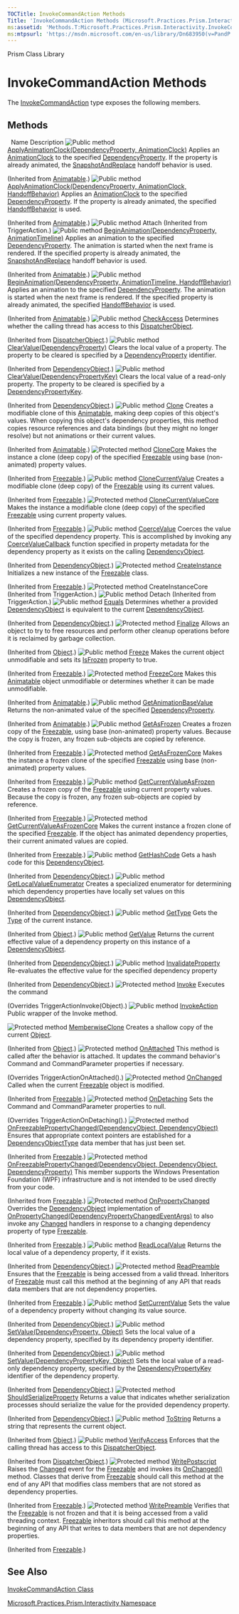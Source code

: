 ```yaml
---
TOCTitle: InvokeCommandAction Methods
Title: 'InvokeCommandAction Methods (Microsoft.Practices.Prism.Interactivity)'
ms:assetid: 'Methods.T:Microsoft.Practices.Prism.Interactivity.InvokeCommandAction'
ms:mtpsurl: 'https://msdn.microsoft.com/en-us/library/Dn683950(v=PandP.50)'
---
```


Prism Class Library

InvokeCommandAction Methods
===========================

The [InvokeCommandAction](https://msdn.microsoft.com/en-us/library/microsoft.practices.prism.interactivity.invokecommandaction(v=pandp.50)) type exposes the following members.

Methods
-------

<span id="methodTableToggle"></span>
 
Name
Description
![](https://msdn.microsoft.com/en-us/Dn683950.pubmethod(en-us,PandP.50).gif "Public method")
[ApplyAnimationClock(DependencyProperty, AnimationClock)](http://msdn2.microsoft.com/en-us/library/ms590752)
Applies an [AnimationClock](http://msdn2.microsoft.com/en-us/library/ms618394) to the specified [DependencyProperty](http://msdn2.microsoft.com/en-us/library/ms589318). If the property is already animated, the [SnapshotAndReplace](http://msdn2.microsoft.com/en-us/library/ms596029) handoff behavior is used.

(Inherited from [Animatable](http://msdn2.microsoft.com/en-us/library/ms618388).)
![](https://msdn.microsoft.com/en-us/Dn683950.pubmethod(en-us,PandP.50).gif "Public method")
[ApplyAnimationClock(DependencyProperty, AnimationClock, HandoffBehavior)](http://msdn2.microsoft.com/en-us/library/ms590755)
Applies an [AnimationClock](http://msdn2.microsoft.com/en-us/library/ms618394) to the specified [DependencyProperty](http://msdn2.microsoft.com/en-us/library/ms589318). If the property is already animated, the specified [HandoffBehavior](http://msdn2.microsoft.com/en-us/library/ms596029) is used.

(Inherited from [Animatable](http://msdn2.microsoft.com/en-us/library/ms618388).)
![](https://msdn.microsoft.com/en-us/Dn683950.pubmethod(en-us,PandP.50).gif "Public method")
Attach
(Inherited from TriggerAction.)
![](https://msdn.microsoft.com/en-us/Dn683950.pubmethod(en-us,PandP.50).gif "Public method")
[BeginAnimation(DependencyProperty, AnimationTimeline)](http://msdn2.microsoft.com/en-us/library/ms590761)
Applies an animation to the specified [DependencyProperty](http://msdn2.microsoft.com/en-us/library/ms589318). The animation is started when the next frame is rendered. If the specified property is already animated, the [SnapshotAndReplace](http://msdn2.microsoft.com/en-us/library/ms596029) handoff behavior is used.

(Inherited from [Animatable](http://msdn2.microsoft.com/en-us/library/ms618388).)
![](https://msdn.microsoft.com/en-us/Dn683950.pubmethod(en-us,PandP.50).gif "Public method")
[BeginAnimation(DependencyProperty, AnimationTimeline, HandoffBehavior)](http://msdn2.microsoft.com/en-us/library/ms590757)
Applies an animation to the specified [DependencyProperty](http://msdn2.microsoft.com/en-us/library/ms589318). The animation is started when the next frame is rendered. If the specified property is already animated, the specified [HandoffBehavior](http://msdn2.microsoft.com/en-us/library/ms596029) is used.

(Inherited from [Animatable](http://msdn2.microsoft.com/en-us/library/ms618388).)
![](https://msdn.microsoft.com/en-us/Dn683950.pubmethod(en-us,PandP.50).gif "Public method")
[CheckAccess](http://msdn2.microsoft.com/en-us/library/ms591167)
Determines whether the calling thread has access to this [DispatcherObject](http://msdn2.microsoft.com/en-us/library/ms615925).

(Inherited from [DispatcherObject](http://msdn2.microsoft.com/en-us/library/ms615925).)
![](https://msdn.microsoft.com/en-us/Dn683950.pubmethod(en-us,PandP.50).gif "Public method")
[ClearValue(DependencyProperty)](http://msdn2.microsoft.com/en-us/library/ms597464)
Clears the local value of a property. The property to be cleared is specified by a [DependencyProperty](http://msdn2.microsoft.com/en-us/library/ms589318) identifier.

(Inherited from [DependencyObject](http://msdn2.microsoft.com/en-us/library/ms589309).)
![](https://msdn.microsoft.com/en-us/Dn683950.pubmethod(en-us,PandP.50).gif "Public method")
[ClearValue(DependencyPropertyKey)](http://msdn2.microsoft.com/en-us/library/ms597465)
Clears the local value of a read-only property. The property to be cleared is specified by a [DependencyPropertyKey](http://msdn2.microsoft.com/en-us/library/ms602348).

(Inherited from [DependencyObject](http://msdn2.microsoft.com/en-us/library/ms589309).)
![](https://msdn.microsoft.com/en-us/Dn683950.pubmethod(en-us,PandP.50).gif "Public method")
[Clone](http://msdn2.microsoft.com/en-us/library/ms590765)
Creates a modifiable clone of this [Animatable](http://msdn2.microsoft.com/en-us/library/ms618388), making deep copies of this object's values. When copying this object's dependency properties, this method copies resource references and data bindings (but they might no longer resolve) but not animations or their current values.

(Inherited from [Animatable](http://msdn2.microsoft.com/en-us/library/ms618388).)
![](https://msdn.microsoft.com/en-us/Dn683950.protmethod(en-us,PandP.50).gif "Protected method")
[CloneCore](http://msdn2.microsoft.com/en-us/library/ms557724)
Makes the instance a clone (deep copy) of the specified [Freezable](http://msdn2.microsoft.com/en-us/library/ms602734) using base (non-animated) property values.

(Inherited from [Freezable](http://msdn2.microsoft.com/en-us/library/ms602734).)
![](https://msdn.microsoft.com/en-us/Dn683950.pubmethod(en-us,PandP.50).gif "Public method")
[CloneCurrentValue](http://msdn2.microsoft.com/en-us/library/ms557727)
Creates a modifiable clone (deep copy) of the [Freezable](http://msdn2.microsoft.com/en-us/library/ms602734) using its current values.

(Inherited from [Freezable](http://msdn2.microsoft.com/en-us/library/ms602734).)
![](https://msdn.microsoft.com/en-us/Dn683950.protmethod(en-us,PandP.50).gif "Protected method")
[CloneCurrentValueCore](http://msdn2.microsoft.com/en-us/library/ms557729)
Makes the instance a modifiable clone (deep copy) of the specified [Freezable](http://msdn2.microsoft.com/en-us/library/ms602734) using current property values.

(Inherited from [Freezable](http://msdn2.microsoft.com/en-us/library/ms602734).)
![](https://msdn.microsoft.com/en-us/Dn683950.pubmethod(en-us,PandP.50).gif "Public method")
[CoerceValue](http://msdn2.microsoft.com/en-us/library/ms597466)
Coerces the value of the specified dependency property. This is accomplished by invoking any [CoerceValueCallback](http://msdn2.microsoft.com/en-us/library/ms589135) function specified in property metadata for the dependency property as it exists on the calling [DependencyObject](http://msdn2.microsoft.com/en-us/library/ms589309).

(Inherited from [DependencyObject](http://msdn2.microsoft.com/en-us/library/ms589309).)
![](https://msdn.microsoft.com/en-us/Dn683950.protmethod(en-us,PandP.50).gif "Protected method")
[CreateInstance](http://msdn2.microsoft.com/en-us/library/ms557732)
Initializes a new instance of the [Freezable](http://msdn2.microsoft.com/en-us/library/ms602734) class.

(Inherited from [Freezable](http://msdn2.microsoft.com/en-us/library/ms602734).)
![](https://msdn.microsoft.com/en-us/Dn683950.protmethod(en-us,PandP.50).gif "Protected method")
CreateInstanceCore
(Inherited from TriggerAction.)
![](https://msdn.microsoft.com/en-us/Dn683950.pubmethod(en-us,PandP.50).gif "Public method")
Detach
(Inherited from TriggerAction.)
![](https://msdn.microsoft.com/en-us/Dn683950.pubmethod(en-us,PandP.50).gif "Public method")
[Equals](http://msdn2.microsoft.com/en-us/library/aa345743)
Determines whether a provided [DependencyObject](http://msdn2.microsoft.com/en-us/library/ms589309) is equivalent to the current [DependencyObject](http://msdn2.microsoft.com/en-us/library/ms589309).

(Inherited from [DependencyObject](http://msdn2.microsoft.com/en-us/library/ms589309).)
![](https://msdn.microsoft.com/en-us/Dn683950.protmethod(en-us,PandP.50).gif "Protected method")
[Finalize](http://msdn2.microsoft.com/en-us/library/4k87zsw7)
Allows an object to try to free resources and perform other cleanup operations before it is reclaimed by garbage collection.

(Inherited from [Object](http://msdn2.microsoft.com/en-us/library/e5kfa45b).)
![](https://msdn.microsoft.com/en-us/Dn683950.pubmethod(en-us,PandP.50).gif "Public method")
[Freeze](http://msdn2.microsoft.com/en-us/library/ms557735)
Makes the current object unmodifiable and sets its [IsFrozen](http://msdn2.microsoft.com/en-us/library/ms600924) property to true.

(Inherited from [Freezable](http://msdn2.microsoft.com/en-us/library/ms602734).)
![](https://msdn.microsoft.com/en-us/Dn683950.protmethod(en-us,PandP.50).gif "Protected method")
[FreezeCore](http://msdn2.microsoft.com/en-us/library/ms590769)
Makes this [Animatable](http://msdn2.microsoft.com/en-us/library/ms618388) object unmodifiable or determines whether it can be made unmodifiable.

(Inherited from [Animatable](http://msdn2.microsoft.com/en-us/library/ms618388).)
![](https://msdn.microsoft.com/en-us/Dn683950.pubmethod(en-us,PandP.50).gif "Public method")
[GetAnimationBaseValue](http://msdn2.microsoft.com/en-us/library/ms590770)
Returns the non-animated value of the specified [DependencyProperty](http://msdn2.microsoft.com/en-us/library/ms589318).

(Inherited from [Animatable](http://msdn2.microsoft.com/en-us/library/ms618388).)
![](https://msdn.microsoft.com/en-us/Dn683950.pubmethod(en-us,PandP.50).gif "Public method")
[GetAsFrozen](http://msdn2.microsoft.com/en-us/library/ms557740)
Creates a frozen copy of the [Freezable](http://msdn2.microsoft.com/en-us/library/ms602734), using base (non-animated) property values. Because the copy is frozen, any frozen sub-objects are copied by reference.

(Inherited from [Freezable](http://msdn2.microsoft.com/en-us/library/ms602734).)
![](https://msdn.microsoft.com/en-us/Dn683950.protmethod(en-us,PandP.50).gif "Protected method")
[GetAsFrozenCore](http://msdn2.microsoft.com/en-us/library/ms557742)
Makes the instance a frozen clone of the specified [Freezable](http://msdn2.microsoft.com/en-us/library/ms602734) using base (non-animated) property values.

(Inherited from [Freezable](http://msdn2.microsoft.com/en-us/library/ms602734).)
![](https://msdn.microsoft.com/en-us/Dn683950.pubmethod(en-us,PandP.50).gif "Public method")
[GetCurrentValueAsFrozen](http://msdn2.microsoft.com/en-us/library/ms557743)
Creates a frozen copy of the [Freezable](http://msdn2.microsoft.com/en-us/library/ms602734) using current property values. Because the copy is frozen, any frozen sub-objects are copied by reference.

(Inherited from [Freezable](http://msdn2.microsoft.com/en-us/library/ms602734).)
![](https://msdn.microsoft.com/en-us/Dn683950.protmethod(en-us,PandP.50).gif "Protected method")
[GetCurrentValueAsFrozenCore](http://msdn2.microsoft.com/en-us/library/ms557745)
Makes the current instance a frozen clone of the specified [Freezable](http://msdn2.microsoft.com/en-us/library/ms602734). If the object has animated dependency properties, their current animated values are copied.

(Inherited from [Freezable](http://msdn2.microsoft.com/en-us/library/ms602734).)
![](https://msdn.microsoft.com/en-us/Dn683950.pubmethod(en-us,PandP.50).gif "Public method")
[GetHashCode](http://msdn2.microsoft.com/en-us/library/aa345744)
Gets a hash code for this [DependencyObject](http://msdn2.microsoft.com/en-us/library/ms589309).

(Inherited from [DependencyObject](http://msdn2.microsoft.com/en-us/library/ms589309).)
![](https://msdn.microsoft.com/en-us/Dn683950.pubmethod(en-us,PandP.50).gif "Public method")
[GetLocalValueEnumerator](http://msdn2.microsoft.com/en-us/library/ms597467)
Creates a specialized enumerator for determining which dependency properties have locally set values on this [DependencyObject](http://msdn2.microsoft.com/en-us/library/ms589309).

(Inherited from [DependencyObject](http://msdn2.microsoft.com/en-us/library/ms589309).)
![](https://msdn.microsoft.com/en-us/Dn683950.pubmethod(en-us,PandP.50).gif "Public method")
[GetType](http://msdn2.microsoft.com/en-us/library/dfwy45w9)
Gets the [Type](http://msdn2.microsoft.com/en-us/library/42892f65) of the current instance.

(Inherited from [Object](http://msdn2.microsoft.com/en-us/library/e5kfa45b).)
![](https://msdn.microsoft.com/en-us/Dn683950.pubmethod(en-us,PandP.50).gif "Public method")
[GetValue](http://msdn2.microsoft.com/en-us/library/ms597469)
Returns the current effective value of a dependency property on this instance of a [DependencyObject](http://msdn2.microsoft.com/en-us/library/ms589309).

(Inherited from [DependencyObject](http://msdn2.microsoft.com/en-us/library/ms589309).)
![](https://msdn.microsoft.com/en-us/Dn683950.pubmethod(en-us,PandP.50).gif "Public method")
[InvalidateProperty](http://msdn2.microsoft.com/en-us/library/ms597470)
Re-evaluates the effective value for the specified dependency property

(Inherited from [DependencyObject](http://msdn2.microsoft.com/en-us/library/ms589309).)
![](https://msdn.microsoft.com/en-us/Dn683950.protmethod(en-us,PandP.50).gif "Protected method")
[Invoke](https://msdn.microsoft.com/en-us/library/microsoft.practices.prism.interactivity.invokecommandaction.invoke(v=pandp.50))
Executes the command

(Overrides TriggerActionInvoke(Object).)
![](https://msdn.microsoft.com/en-us/Dn683950.pubmethod(en-us,PandP.50).gif "Public method")
[InvokeAction](https://msdn.microsoft.com/en-us/library/microsoft.practices.prism.interactivity.invokecommandaction.invokeaction(v=pandp.50))
Public wrapper of the Invoke method.

![](https://msdn.microsoft.com/en-us/Dn683950.protmethod(en-us,PandP.50).gif "Protected method")
[MemberwiseClone](http://msdn2.microsoft.com/en-us/library/57ctke0a)
Creates a shallow copy of the current [Object](http://msdn2.microsoft.com/en-us/library/e5kfa45b).

(Inherited from [Object](http://msdn2.microsoft.com/en-us/library/e5kfa45b).)
![](https://msdn.microsoft.com/en-us/Dn683950.protmethod(en-us,PandP.50).gif "Protected method")
[OnAttached](https://msdn.microsoft.com/en-us/library/microsoft.practices.prism.interactivity.invokecommandaction.onattached(v=pandp.50))
This method is called after the behavior is attached. It updates the command behavior's Command and CommandParameter properties if necessary.

(Overrides TriggerActionOnAttached().)
![](https://msdn.microsoft.com/en-us/Dn683950.protmethod(en-us,PandP.50).gif "Protected method")
[OnChanged](http://msdn2.microsoft.com/en-us/library/ms557749)
Called when the current [Freezable](http://msdn2.microsoft.com/en-us/library/ms602734) object is modified.

(Inherited from [Freezable](http://msdn2.microsoft.com/en-us/library/ms602734).)
![](https://msdn.microsoft.com/en-us/Dn683950.protmethod(en-us,PandP.50).gif "Protected method")
[OnDetaching](https://msdn.microsoft.com/en-us/library/microsoft.practices.prism.interactivity.invokecommandaction.ondetaching(v=pandp.50))
Sets the Command and CommandParameter properties to null.

(Overrides TriggerActionOnDetaching().)
![](https://msdn.microsoft.com/en-us/Dn683950.protmethod(en-us,PandP.50).gif "Protected method")
[OnFreezablePropertyChanged(DependencyObject, DependencyObject)](http://msdn2.microsoft.com/en-us/library/aa345824)
Ensures that appropriate context pointers are established for a [DependencyObjectType](http://msdn2.microsoft.com/en-us/library/ms589310) data member that has just been set.

(Inherited from [Freezable](http://msdn2.microsoft.com/en-us/library/ms602734).)
![](https://msdn.microsoft.com/en-us/Dn683950.protmethod(en-us,PandP.50).gif "Protected method")
[OnFreezablePropertyChanged(DependencyObject, DependencyObject, DependencyProperty)](http://msdn2.microsoft.com/en-us/library/aa345825)
This member supports the Windows Presentation Foundation (WPF) infrastructure and is not intended to be used directly from your code.

(Inherited from [Freezable](http://msdn2.microsoft.com/en-us/library/ms602734).)
![](https://msdn.microsoft.com/en-us/Dn683950.protmethod(en-us,PandP.50).gif "Protected method")
[OnPropertyChanged](http://msdn2.microsoft.com/en-us/library/ms557754)
Overrides the [DependencyObject](http://msdn2.microsoft.com/en-us/library/ms589309) implementation of [OnPropertyChanged(DependencyPropertyChangedEventArgs)](http://msdn2.microsoft.com/en-us/library/ms597471) to also invoke any [Changed](http://msdn2.microsoft.com/en-us/library/ms596566) handlers in response to a changing dependency property of type [Freezable](http://msdn2.microsoft.com/en-us/library/ms602734).

(Inherited from [Freezable](http://msdn2.microsoft.com/en-us/library/ms602734).)
![](https://msdn.microsoft.com/en-us/Dn683950.pubmethod(en-us,PandP.50).gif "Public method")
[ReadLocalValue](http://msdn2.microsoft.com/en-us/library/ms597472)
Returns the local value of a dependency property, if it exists.

(Inherited from [DependencyObject](http://msdn2.microsoft.com/en-us/library/ms589309).)
![](https://msdn.microsoft.com/en-us/Dn683950.protmethod(en-us,PandP.50).gif "Protected method")
[ReadPreamble](http://msdn2.microsoft.com/en-us/library/ms557756)
Ensures that the [Freezable](http://msdn2.microsoft.com/en-us/library/ms602734) is being accessed from a valid thread. Inheritors of [Freezable](http://msdn2.microsoft.com/en-us/library/ms602734) must call this method at the beginning of any API that reads data members that are not dependency properties.

(Inherited from [Freezable](http://msdn2.microsoft.com/en-us/library/ms602734).)
![](https://msdn.microsoft.com/en-us/Dn683950.pubmethod(en-us,PandP.50).gif "Public method")
[SetCurrentValue](http://msdn2.microsoft.com/en-us/library/dd549644)
Sets the value of a dependency property without changing its value source.

(Inherited from [DependencyObject](http://msdn2.microsoft.com/en-us/library/ms589309).)
![](https://msdn.microsoft.com/en-us/Dn683950.pubmethod(en-us,PandP.50).gif "Public method")
[SetValue(DependencyProperty, Object)](http://msdn2.microsoft.com/en-us/library/ms597473)
Sets the local value of a dependency property, specified by its dependency property identifier.

(Inherited from [DependencyObject](http://msdn2.microsoft.com/en-us/library/ms589309).)
![](https://msdn.microsoft.com/en-us/Dn683950.pubmethod(en-us,PandP.50).gif "Public method")
[SetValue(DependencyPropertyKey, Object)](http://msdn2.microsoft.com/en-us/library/ms597474)
Sets the local value of a read-only dependency property, specified by the [DependencyPropertyKey](http://msdn2.microsoft.com/en-us/library/ms602348) identifier of the dependency property.

(Inherited from [DependencyObject](http://msdn2.microsoft.com/en-us/library/ms589309).)
![](https://msdn.microsoft.com/en-us/Dn683950.protmethod(en-us,PandP.50).gif "Protected method")
[ShouldSerializeProperty](http://msdn2.microsoft.com/en-us/library/ms597475)
Returns a value that indicates whether serialization processes should serialize the value for the provided dependency property.

(Inherited from [DependencyObject](http://msdn2.microsoft.com/en-us/library/ms589309).)
![](https://msdn.microsoft.com/en-us/Dn683950.pubmethod(en-us,PandP.50).gif "Public method")
[ToString](http://msdn2.microsoft.com/en-us/library/7bxwbwt2)
Returns a string that represents the current object.

(Inherited from [Object](http://msdn2.microsoft.com/en-us/library/e5kfa45b).)
![](https://msdn.microsoft.com/en-us/Dn683950.pubmethod(en-us,PandP.50).gif "Public method")
[VerifyAccess](http://msdn2.microsoft.com/en-us/library/ms591169)
Enforces that the calling thread has access to this [DispatcherObject](http://msdn2.microsoft.com/en-us/library/ms615925).

(Inherited from [DispatcherObject](http://msdn2.microsoft.com/en-us/library/ms615925).)
![](https://msdn.microsoft.com/en-us/Dn683950.protmethod(en-us,PandP.50).gif "Protected method")
[WritePostscript](http://msdn2.microsoft.com/en-us/library/ms557762)
Raises the [Changed](http://msdn2.microsoft.com/en-us/library/ms596566) event for the [Freezable](http://msdn2.microsoft.com/en-us/library/ms602734) and invokes its [OnChanged()](http://msdn2.microsoft.com/en-us/library/ms557749) method. Classes that derive from [Freezable](http://msdn2.microsoft.com/en-us/library/ms602734) should call this method at the end of any API that modifies class members that are not stored as dependency properties.

(Inherited from [Freezable](http://msdn2.microsoft.com/en-us/library/ms602734).)
![](https://msdn.microsoft.com/en-us/Dn683950.protmethod(en-us,PandP.50).gif "Protected method")
[WritePreamble](http://msdn2.microsoft.com/en-us/library/ms557763)
Verifies that the [Freezable](http://msdn2.microsoft.com/en-us/library/ms602734) is not frozen and that it is being accessed from a valid threading context. [Freezable](http://msdn2.microsoft.com/en-us/library/ms602734) inheritors should call this method at the beginning of any API that writes to data members that are not dependency properties.

(Inherited from [Freezable](http://msdn2.microsoft.com/en-us/library/ms602734).)

See Also
--------


[InvokeCommandAction Class](https://msdn.microsoft.com/en-us/library/microsoft.practices.prism.interactivity.invokecommandaction(v=pandp.50))

[Microsoft.Practices.Prism.Interactivity Namespace](https://msdn.microsoft.com/en-us/library/microsoft.practices.prism.interactivity(v=pandp.50))
